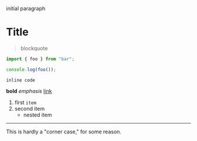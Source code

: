 initial paragraph

# Title

> blockquote

```js
import { foo } from "bar";

console.log(foo());
```

`inline code`

**bold**
_emphasis_
[link](https://example.com)



1. first `item`
2. second item
   - nested item

-----

This is hardly a "corner case," for some reason.
